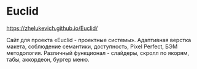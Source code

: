 # Euclid
https://zhelukevich.github.io/Euclid/

Сайт для проекта «Euclid - проектные системы». Адаптивная верстка макета, соблюдение семантики, доступность, Pixel Perfect, БЭМ методология. Различный функционал - слайдеры, скролл по якорям, табы, аккордеон, бургер меню.
